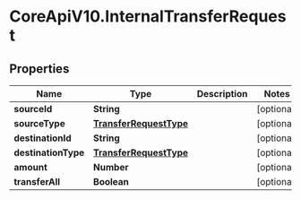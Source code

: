 # CoreApiV10.InternalTransferRequest

## Properties
Name | Type | Description | Notes
------------ | ------------- | ------------- | -------------
**sourceId** | **String** |  | [optional] 
**sourceType** | [**TransferRequestType**](TransferRequestType.md) |  | [optional] 
**destinationId** | **String** |  | [optional] 
**destinationType** | [**TransferRequestType**](TransferRequestType.md) |  | [optional] 
**amount** | **Number** |  | [optional] 
**transferAll** | **Boolean** |  | [optional] 


